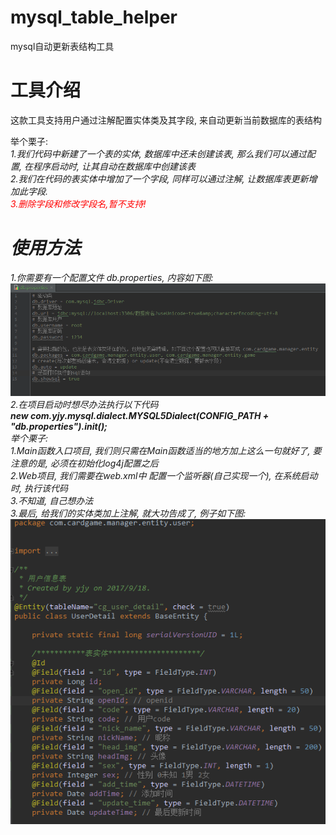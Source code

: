 # mysql_table_helper
mysql自动更新表结构工具

# 工具介绍
这款工具支持用户通过注解配置实体类及其字段, 来自动更新当前数据库的表结构

举个栗子:
<br/><em/><em/> 1.我们代码中新建了一个表的实体, 数据库中还未创建该表, 那么我们可以通过配置, 在程序启动时, 让其自动在数据库中创建该表
<br/><em/><em/> 2.我们在代码的表实体中增加了一个字段, 同样可以通过注解, 让数据库表更新增加此字段.
<br/><em/><em/> <font color="red" >3.删除字段和修改字段名,暂不支持!</font>

# 使用方法
1.你需要有一个配置文件 db.properties, 内容如下图: 
<br/>
![image](https://raw.githubusercontent.com/15058126273/mysql_table_helper/master/resources/images/properties1.png)
<br/>
2.在项目启动时想尽办法执行以下代码
<br/>
<em/><em/><b>new com.yjy.mysql.dialect.MYSQL5Dialect(CONFIG_PATH + "db.properties").init();</b>
<br/>
举个栗子:
<br/>
<em/><em/> 1.Main函数入口项目, 我们则只需在Main函数适当的地方加上这么一句就好了, 要注意的是, 必须在初始化log4j配置之后
<br/>
<em/><em/> 2.Web项目, 我们需要在web.xml中 配置一个监听器(自己实现一个), 在系统启动时, 执行该代码
<br/>
<em/><em/> 3.不知道, 自己想办法
<br/>
3.最后, 给我们的实体类加上注解, 就大功告成了, 例子如下图:
<br/>
![image](https://raw.githubusercontent.com/15058126273/mysql_table_helper/master/resources/images/entity1.png)